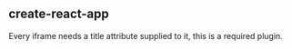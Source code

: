 ## create-react-app

Every iframe needs a title attribute supplied to it, this is a required plugin.
